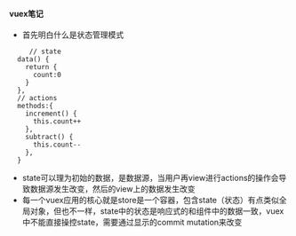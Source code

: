 #### vuex笔记
+ 首先明白什么是状态管理模式

```
     // state
  data() {
    return {
      count:0
    }
  },
  // actions
  methods:{
    increment() {
      this.count++
    },
    subtract() {
      this.count--
    },
  }
```
+ state可以理为初始的数据，是数据源，当用户再view进行actions的操作会导致数据源发生改变，然后的view上的数据发生改变
+ 每一个vuex应用的核心就是store是一个容器，包含state（状态）有点类似全局对象，但也不一样，state中的状态是响应式的和组件中的数据一致，vuex中不能直接操控state，需要通过显示的commit mutation来改变



